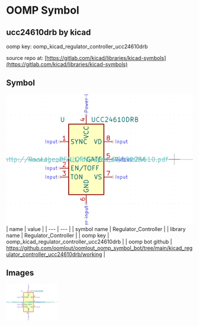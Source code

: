 # OOMP Symbol  
## ucc24610drb  by kicad  
  
oomp key: oomp_kicad_regulator_controller_ucc24610drb  
  
source repo at: [https://gitlab.com/kicad/libraries/kicad-symbols](https://gitlab.com/kicad/libraries/kicad-symbols)  
## Symbol  
  
[![working.png](working_600.png)](working.png)  
| name | value | 
| --- | --- | 
| symbol name | Regulator_Controller | 
| library name | Regulator_Controller | 
| oomp key | oomp_kicad_regulator_controller_ucc24610drb | 
| oomp bot github | https://github.com/oomlout/oomlout_oomp_symbol_bot/tree/main/kicad_regulator_controller_ucc24610drb/working | 
## Images  
  
[![working.png](working_140.png)](working.png)  
